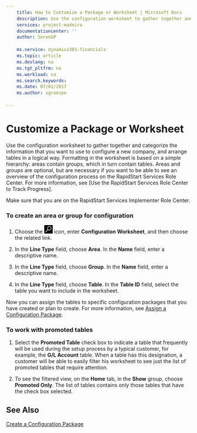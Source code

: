 ```yaml
---
    title: How to Customize a Package or Worksheet | Microsoft Docs
    description: Use the configuration worksheet to gather together and categorize the information that you want to use to configure a new company, and arrange tables in a logical way. Formatting in the worksheet is based on a simple hierarchy. Areas contain groups, which in turn contain tables.
    services: project-madeira
    documentationcenter: ''
    author: SorenGP

    ms.service: dynamics365-financials
    ms.topic: article
    ms.devlang: na
    ms.tgt_pltfrm: na
    ms.workload: na
    ms.search.keywords:
    ms.date: 07/01/2017
    ms.author: sgroespe

---
```

# Customize a Package or Worksheet
Use the configuration worksheet to gather together and categorize the information that you want to use to configure a new company, and arrange tables in a logical way. Formatting in the worksheet is based on a simple hierarchy: areas contain groups, which in turn contain tables. Areas and groups are optional, but are necessary if you want to be able to see an overview of the configuration process on the RapidStart Services Role Center. For more information, see [Use the RapidStart Services Role Center to Track Progress].



 Make sure that you are on the RapidStart Services Implementer Role Center.  

### To create an area or group for configuration  

1.  Choose the ![Search for Page or Report](media/ui-search/search_small.png "Search for Page or Report icon") icon, enter **Configuration Worksheet**, and then choose the related link.  

2.  In the **Line Type** field, choose **Area**. In the **Name** field, enter a descriptive name.  

3.  In the **Line Type** field, choose **Group**. In the **Name** field, enter a descriptive name.  

4.  In the **Line Type** field, choose **Table**. In the **Table ID** field, select the table you want to include in the worksheet.  

 Now you can assign the tables to specific configuration packages that you have created or plan to create. For more information, see [Assign a Configuration Package](admin-how-to-assign-a-configuration-package.md).  

### To work with promoted tables  

1.  Select the **Promoted Table** check box to indicate a table that frequently will be used during the setup process by a typical customer, for example, the **G/L Account** table. When a table has this designation, a customer will be able to easily filter his worksheet to see just the list of promoted tables that require attention.  

2.  To see the filtered view, on the **Home** tab, in the **Show** group, choose **Promoted Only**. The list of tables contains only those tables that have the check box selected.  

## See Also  
 [Create a Configuration Package](admin-how-to-create-a-configuration-package.md)
